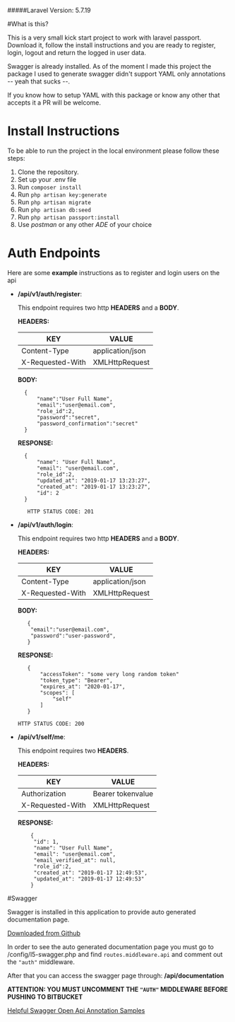 #####Laravel Version: 5.7.19

#What is this?

This is a very small kick start project to work with laravel passport.
Download it, follow the install instructions and you are ready to register, login, logout and return the logged in user data.

Swagger is already installed. As of the moment I made this project the package I used to generate
swagger didn't support YAML only annotations -- yeah that sucks --.

If you know how to setup YAML with this package or know any other that accepts it a PR will be welcome.

# Install Instructions
To be able to run the project in the local environment please follow these steps:

1. Clone the repository.
1. Set up your .env file
1. Run `composer install`
1. Run `php artisan key:generate`
1. Run `php artisan migrate`
1. Run `php artisan db:seed`
1. Run `php artisan passport:install`
1. Use _postman_ or any other _ADE_ of your choice

# Auth Endpoints

Here are some **example** instructions as to register and login users on the api

- **<your-localhost-name>/api/v1/auth/register**: 

    This endpoint requires two http **HEADERS** and a **BODY**.

    **HEADERS:**

    | KEY | VALUE |
    |-----|-------|
    |Content-Type| application/json|
    |X-Requested-With| XMLHttpRequest|

    **BODY:**
    
        {
            "name":"User Full Name",
            "email":"user@email.com",
            "role_id":2,
            "password":"secret",
            "password_confirmation":"secret"
        }
    
    **RESPONSE:**
    
        {
            "name": "User Full Name",
            "email": "user@email.com",
            "role_id":2,
            "updated_at": "2019-01-17 13:23:27",
            "created_at": "2019-01-17 13:23:27",
            "id": 2
        }
    
    `    HTTP STATUS CODE: 201
    `

- **<your-localhost-name>/api/v1/auth/login**: 

    This endpoint requires two http **HEADERS** and a **BODY**.

    **HEADERS:**

    | KEY | VALUE |
    |-----|-------|
    |Content-Type| application/json|
    |X-Requested-With| XMLHttpRequest|

     **BODY:**
    
         {
          "email":"user@email.com",
          "password":"user-password",
         }
     
     **RESPONSE:**
     
         {
             "accessToken": "some very long random token"
             "token_type": "Bearer",
             "expires_at": "2020-01-17",
             "scopes": [
                 "self"
             ]
         }
     
     `HTTP STATUS CODE: 200`

- **<your-localhost-name>/api/v1/self/me**: 

    This endpoint    requires two **HEADERS**.
    
     **HEADERS:**
    
     | KEY | VALUE |
     |-----|-------|
     |Authorization| Bearer tokenvalue|
     |X-Requested-With| XMLHttpRequest|
    
    **RESPONSE:**
     
          {
           "id": 1,
           "name": "User Full Name",
           "email": "user@email.com",
           "email_verified_at": null,
           "role_id":2,
           "created_at": "2019-01-17 12:49:53",
           "updated_at": "2019-01-17 12:49:53"
          }
     

#Swagger

Swagger is installed in this application to provide auto generated documentation page.

[Downloaded from Github](https://github.com/DarkaOnLine/L5-Swagger)

In order to see the auto generated documentation page you must go to /config/l5-swagger.php
and find `routes.middleware.api` and comment out the `"auth"` middleware.

After that you can access the swagger page through: **<your-locahost-name>/api/documentation**

**ATTENTION: YOU MUST UNCOMMENT THE `"AUTH"` MIDDLEWARE BEFORE PUSHING TO BITBUCKET**

[Helpful Swagger Open Api Annotation Samples](https://github.com/zircote/swagger-php/tree/master/Examples)
